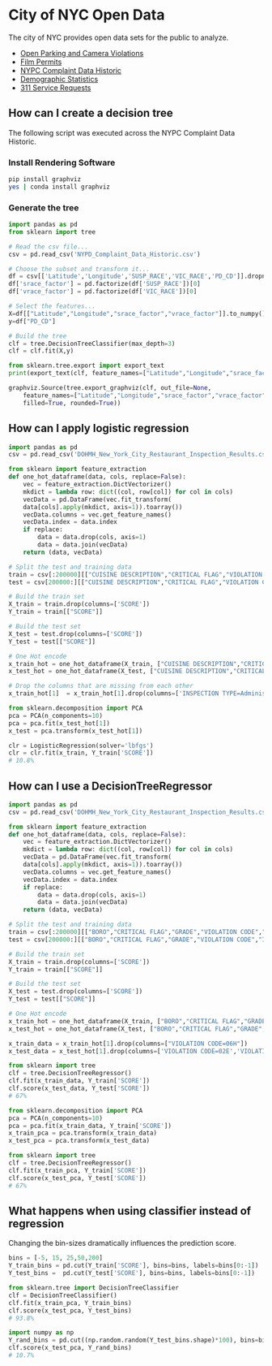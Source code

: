 # City of NYC Open Data

The city of NYC provides open data sets for the public to analyze.

- [Open Parking and Camera Violations](https://data.cityofnewyork.us/City-Government/Open-Parking-and-Camera-Violations/nc67-uf89)
- [Film Permits](https://data.cityofnewyork.us/City-Government/Film-Permits/tg4x-b46p)
- [NYPC Complaint Data Historic](https://data.cityofnewyork.us/Public-Safety/NYPD-Complaint-Data-Historic/qgea-i56i)
- [Demographic Statistics](https://data.cityofnewyork.us/City-Government/Demographic-Statistics-By-Zip-Code/kku6-nxdu)
- [311 Service Requests](https://data.cityofnewyork.us/Social-Services/311-Service-Requests-from-2010-to-Present/7ahn-ypff)

## How can I create a decision tree

The following script was executed across the NYPC Complaint Data Historic.

### Install Rendering Software

```bash
pip install graphviz
yes | conda install graphviz
```

### Generate the tree

```python
import pandas as pd
from sklearn import tree

# Read the csv file...
csv = pd.read_csv('NYPD_Complaint_Data_Historic.csv')

# Choose the subset and transform it...
df = csv[['Latitude','Longitude','SUSP_RACE','VIC_RACE','PD_CD']].dropna()
df['srace_factor'] = pd.factorize(df['SUSP_RACE'])[0]
df['vrace_factor'] = pd.factorize(df['VIC_RACE'])[0]

# Select the features...
X=df[["Latitude","Longitude","srace_factor","vrace_factor"]].to_numpy()
y=df["PD_CD"]

# Build the tree
clf = tree.DecisionTreeClassifier(max_depth=3)
clf = clf.fit(X,y)

from sklearn.tree.export import export_text
print(export_text(clf, feature_names=["Latitude","Longitude","srace_factor","vrace_factor"]))

graphviz.Source(tree.export_graphviz(clf, out_file=None,
    feature_names=["Latitude","Longitude","srace_factor","vrace_factor"],
    filled=True, rounded=True))
```

## How can I apply logistic regression

```python
import pandas as pd
csv = pd.read_csv('DOHMH_New_York_City_Restaurant_Inspection_Results.csv')

from sklearn import feature_extraction
def one_hot_dataframe(data, cols, replace=False):
    vec = feature_extraction.DictVectorizer()
    mkdict = lambda row: dict((col, row[col]) for col in cols)
    vecData = pd.DataFrame(vec.fit_transform(
    data[cols].apply(mkdict, axis=1)).toarray())
    vecData.columns = vec.get_feature_names()
    vecData.index = data.index
    if replace:
        data = data.drop(cols, axis=1)
        data = data.join(vecData)
    return (data, vecData)

# Split the test and training data
train = csv[:200000][["CUISINE DESCRIPTION","CRITICAL FLAG","VIOLATION CODE","INSPECTION TYPE","SCORE"]].dropna()
test = csv[200000:][["CUISINE DESCRIPTION","CRITICAL FLAG","VIOLATION CODE","INSPECTION TYPE","SCORE"]].dropna()

# Build the train set
X_train = train.drop(columns=['SCORE'])
Y_train = train[["SCORE"]]

# Build the test set
X_test = test.drop(columns=['SCORE'])
Y_test = test[["SCORE"]]

# One Hot encode
x_train_hot = one_hot_dataframe(X_train, ["CUISINE DESCRIPTION","CRITICAL FLAG","VIOLATION CODE","INSPECTION TYPE"], replace=True)
x_test_hot = one_hot_dataframe(X_test, ["CUISINE DESCRIPTION","CRITICAL FLAG","VIOLATION CODE","INSPECTION TYPE"], replace=True)

# Drop the columns that are missing from each other
x_train_hot[1]  = x_train_hot[1].drop(columns=['INSPECTION TYPE=Administrative Miscellaneous / Re-inspection', 'VIOLATION CODE=20F'])

from sklearn.decomposition import PCA
pca = PCA(n_components=10)
pca = pca.fit(x_test_hot[1])
x_test = pca.transform(x_test_hot[1])

clr = LogisticRegression(solver='lbfgs')
clr = clr.fit(x_train, Y_train['SCORE'])
# 10.8%
```

## How can I use a DecisionTreeRegressor

```python
import pandas as pd
csv = pd.read_csv('DOHMH_New_York_City_Restaurant_Inspection_Results.csv')

from sklearn import feature_extraction
def one_hot_dataframe(data, cols, replace=False):
    vec = feature_extraction.DictVectorizer()
    mkdict = lambda row: dict((col, row[col]) for col in cols)
    vecData = pd.DataFrame(vec.fit_transform(
    data[cols].apply(mkdict, axis=1)).toarray())
    vecData.columns = vec.get_feature_names()
    vecData.index = data.index
    if replace:
        data = data.drop(cols, axis=1)
        data = data.join(vecData)
    return (data, vecData)

# Split the test and training data
train = csv[:200000][["BORO","CRITICAL FLAG","GRADE","VIOLATION CODE","INSPECTION TYPE","SCORE"]].dropna()
test = csv[200000:][["BORO","CRITICAL FLAG","GRADE","VIOLATION CODE","INSPECTION TYPE","SCORE"]].dropna()

# Build the train set
X_train = train.drop(columns=['SCORE'])
Y_train = train[["SCORE"]]

# Build the test set
X_test = test.drop(columns=['SCORE'])
Y_test = test[["SCORE"]]

# One Hot encode
x_train_hot = one_hot_dataframe(X_train, ["BORO","CRITICAL FLAG","GRADE","VIOLATION CODE"], replace=True)
x_test_hot = one_hot_dataframe(X_test, ["BORO","CRITICAL FLAG","GRADE","VIOLATION CODE"], replace=True)

x_train_data = x_train_hot[1].drop(columns=["VIOLATION CODE=06H"])
x_test_data = x_test_hot[1].drop(columns=['VIOLATION CODE=02E','VIOLATION CODE=04I'])

from sklearn import tree
clf = tree.DecisionTreeRegressor()
clf.fit(x_train_data, Y_train['SCORE'])
clf.score(x_test_data, Y_test['SCORE'])
# 67%

from sklearn.decomposition import PCA
pca = PCA(n_components=10)
pca = pca.fit(x_train_data, Y_train['SCORE'])
x_train_pca = pca.transform(x_train_data)
x_test_pca = pca.transform(x_test_data)

from sklearn import tree
clf = tree.DecisionTreeRegressor()
clf.fit(x_train_pca, Y_train['SCORE'])
clf.score(x_test_pca, Y_test['SCORE'])
# 67%
```

## What happens when using classifier instead of regression

Changing the bin-sizes dramatically influences the prediction score.

```python
bins = [-5, 15, 25,50,200]
Y_train_bins = pd.cut(Y_train['SCORE'], bins=bins, labels=bins[0:-1])
Y_test_bins =  pd.cut(Y_test['SCORE'], bins=bins, labels=bins[0:-1])

from sklearn.tree import DecisionTreeClassifier
clf = DecisionTreeClassifier()
clf.fit(x_train_pca, Y_train_bins)
clf.score(x_test_pca, Y_test_bins)
# 93.8%

import numpy as np
Y_rand_bins = pd.cut((np.random.random(Y_test_bins.shape)*100), bins=bins, labels=bins[0:-1])
clf.score(x_test_pca, Y_rand_bins)
# 10.7%
```
